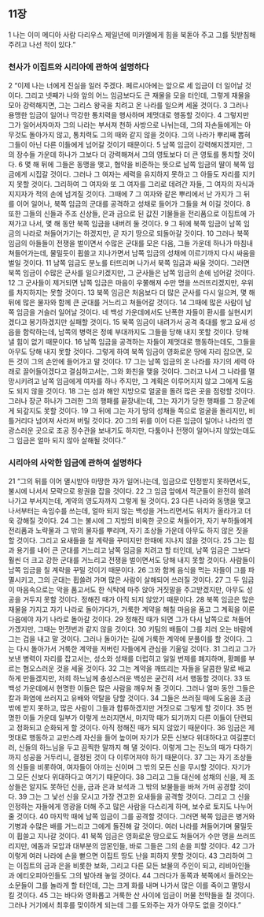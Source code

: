 ## 11장
1 나는 이미 메디아 사람 다리우스 제일년에 미카엘에게 힘을 북돋아 주고 그를 뒷받침해 주려고 나선 적이 있다.”
### 천사가 이집트와 시리아에 관하여 설명하다
2 “이제 나는 너에게 진실을 일러 주겠다. 페르시아에는 앞으로 세 임금이 더 일어날 것이다. 그리고 넷째가 나와 앞의 어느 임금보다도 큰 재물을 모을 터인데, 그렇게 재물을 모아 강력해지면, 그는 그리스 왕국을 치려고 온 나라를 일으켜 세울 것이다.
3 그러나 용맹한 임금이 일어나 막강한 통치력을 행사하며 제멋대로 행동할 것이다.
4 그렇지만 그가 일어서자마자 그의 나라는 부서져 천하 사방으로 나뉘는데, 그의 자손들에게는 아무것도 돌아가지 않고, 통치력도 그의 때와 같지 않을 것이다. 그의 나라가 뿌리째 뽑혀 그들이 아닌 다른 이들에게 넘어갈 것이기 때문이다.
5 남쪽 임금이 강력해지겠지만, 그의 장수들 가운데 하나가 그보다 더 강력해져서 그의 영토보다 더 큰 영토를 통치할 것이다.
6 몇 해 뒤에 그들은 동맹을 맺고, 협약을 비준하는 뜻으로 남쪽 임금의 딸이 북쪽 임금에게 시집갈 것이다. 그러나 그 여자는 세력을 유지하지 못하고 그 아들도 자리를 지키지 못할 것이다. 그리하여 그 여자와 또 그 여자를 그리로 데려간 자들, 그 여자의 자식과 지지자가 적의 손에 넘겨질 것이다. 그때에
7 그 여자와 같은 뿌리에서 난 가지가 그 뒤를 이어 일어나, 북쪽 임금의 군대를 공격하고 성채로 들어가 그들을 쳐 이길 것이다.
8 또한 그들의 신들과 주조 신상들, 은과 금으로 된 값진 기물들을 전리품으로 이집트에 가져가고 나서, 몇 해 동안 북쪽 임금을 내버려 둘 것이다.
9 그 뒤에 북쪽 임금이 남쪽 임금의 나라로 쳐들어가기는 하겠지만, 곧 자기 땅으로 되돌아갈 것이다.
10 그러나 북쪽 임금의 아들들이 전쟁을 벌이면서 수많은 군대를 모은 다음, 그들 가운데 하나가 마침내 쳐들어가는데, 물밀듯이 휩쓸고 지나가면서 남쪽 임금의 성채에 이르기까지 다시 싸움을 벌일 것이다.
11 남쪽 임금도 분노를 터뜨리며 나가서 북쪽 임금과 싸울 것이다. 그러면 북쪽 임금이 수많은 군사를 일으키겠지만, 그 군사들은 남쪽 임금의 손에 넘어갈 것이다.
12 그 군사들이 제거되면 남쪽 임금은 마음이 우쭐해져 수만 명을 쓰러뜨리겠지만, 우위를 차지하지는 못할 것이다.
13 북쪽 임금은 처음보다 더 많은 군사를 다시 일으켜, 몇 해 뒤에 많은 물자와 함께 큰 군대를 거느리고 쳐들어갈 것이다.
14 그때에 많은 사람이 남쪽 임금을 거슬러 일어날 것이다. 네 백성 가운데에서도 난폭한 자들이 환시를 실현시키겠다고 봉기하겠지만 실패할 것이다.
15 북쪽 임금이 내려가서 공격 축대를 쌓고 요새 성읍을 함락하는데, 남쪽의 병력은 정예 부대까지도 그들을 당해 내지 못할 것이다. 당해 낼 힘이 없기 때문이다.
16 남쪽 임금을 공격하는 자들이 제멋대로 행동하는데도, 그들을 아무도 당해 내지 못할 것이다. 그렇게 하여 북쪽 임금이 영화로운 땅에 자리 잡으면, 모든 것이 그의 손안에 들어가고 말 것이다.
17 그는 남쪽 임금의 온 나라를 자기의 세력 아래로 끌어들이겠다고 결심하고서는, 그와 화친을 맺을 것이다. 그러고 나서 그 나라를 멸망시키려고 남쪽 임금에게 여자를 하나 주지만, 그 계획은 이루어지지 않고 그에게 도움도 되지 않을 것이다.
18 그는 섬과 해안 지방으로 얼굴을 돌려 많은 곳을 점령할 것이다. 그러나 장군 하나가 그러한 그의 행패를 끝장내는데, 그는 자기가 당한 행패를 그 장군에게 되갚지도 못할 것이다.
19 그 뒤에 그는 자기 땅의 성채들 쪽으로 얼굴을 돌리지만, 비틀거리다 넘어져 사라져 버릴 것이다.
20 그의 뒤를 이어 다른 임금이 일어나 나라의 영광스러운 곳으로 조공 징수관을 보내기도 하지만, 다툼이나 전쟁이 일어나지 않았는데도 그 임금은 얼마 되지 않아 살해될 것이다.”
### 시리아의 사악한 임금에 관하여 설명하다
21 “그의 뒤를 이어 멸시받아 마땅한 자가 일어나는데, 임금으로 인정받지 못하면서도, 불시에 나서서 모략으로 왕권을 잡을 것이다.
22 그 임금 앞에서 적군들이 완전히 쓸려 나가고 부서지는데, 계약의 영도자까지 그렇게 될 것이다.
23 다른 나라와 동맹을 맺고 나서부터는 속임수를 쓰는데, 얼마 되지 않는 백성을 거느리면서도 위치가 올라가고 더욱 강해질 것이다.
24 그는 불시에 그 지방의 비옥한 곳으로 쳐들어가, 자기 부하들에게 전리품과 노략물과 그 밖의 물자를 뿌리며, 자기 조상들 가운데 아무도 하지 않은 짓을 할 것이다. 그리고 요새들을 칠 계략을 꾸미지만 한때에 지나지 않을 것이다.
25 그는 힘과 용기를 내어 큰 군대를 거느리고 남쪽 임금을 치려고 할 터인데, 남쪽 임금은 그보다 훨씬 더 크고 강한 군대를 거느리고 전쟁을 벌이면서도 당해 내지 못할 것이다. 사람들이 남쪽 임금을 칠 계략을 꾸밀 것이기 때문이다.
26 그와 함께 음식을 먹는 자들이 그를 파멸시키고, 그의 군대는 휩쓸려 가며 많은 사람이 살해되어 쓰러질 것이다.
27 그 두 임금이 마음속으로는 악을 품고서도 한 식탁에 마주 앉아 거짓말을 주고받겠지만, 아무도 성공을 거두지 못할 것이다. 정해진 때가 아직 되지 않았기 때문이다.
28 북쪽 임금은 많은 재물을 가지고 자기 나라로 돌아가다가, 거룩한 계약을 해칠 마음을 품고 그 계획을 이룬 다음에야 자기 나라로 돌아갈 것이다.
29 정해진 때가 되면 그가 다시 남쪽으로 쳐들어가겠지만, 그때는 먼젓번과 같지 않을 것이다.
30 키팀의 배들이 그를 치러 오는 바람에 그는 겁을 내고 말 것이다. 그러나 돌아가는 길에 거룩한 계약에 분풀이를 할 것이다. 그는 다시 돌아가서 거룩한 계약을 저버린 자들에게 관심을 기울일 것이다.
31 그리고 그가 보낸 병력이 자리를 잡고서는, 성소와 성채를 더럽히고 일일 번제를 폐지하며, 황폐를 부르는 혐오스러운 것을 세울 것이다.
32 그는 계약을 깨뜨리는 자들을 달콤한 말로 배교하게 만들겠지만, 저희 하느님께 충성스러운 백성은 굳건히 서서 행동할 것이다.
33 또 백성 가운데에서 현명한 이들은 많은 사람을 깨우쳐 줄 것이다. 그러나 얼마 동안 그들은 칼과 화염에 쓰러지고 유배와 약탈을 당할 것이다.
34 그들은 쓰러질 때에 도움을 조금밖에 받지 못하고, 많은 사람이 그들과 합류하겠지만 거짓으로 그렇게 할 것이다.
35 현명한 이들 가운데 일부가 이렇게 쓰러지면서, 마지막 때가 되기까지 다른 이들이 단련되고 정화되고 순화되게 할 것이다. 아직 정해진 때가 되지 않았기 때문이다.
36 임금은 제멋대로 행동하고 교만스레 자신을 들어 높이며 자기가 모든 신보다 위대하다고 여길뿐더러, 신들의 하느님을 두고 끔찍한 말까지 해 댈 것이다. 이렇게 그는 진노의 때가 다하기까지 성공을 거두리니, 결정된 것이 다 이루어져야 하기 때문이다.
37 그는 자기 조상들의 신들을 비롯하여, 여자들이 아끼는 신이며 그 밖의 모든 신을 무시할 것이다. 자기가 그 모든 신보다 위대하다고 여기기 때문이다.
38 그리고 그들 대신에 성채의 신을, 제 조상들은 알지도 못하던 신을, 금과 은과 보석과 그 밖의 보물들을 바쳐 가며 공경할 것이다.
39 그는 그 낯선 신을 모시고 가장 견고한 요새들을 공격할 것이다. 그리고 그 신을 인정하는 자들에게 영광을 더해 주고 많은 사람을 다스리게 하며, 보수로 토지도 나누어 줄 것이다.
40 마지막 때에 남쪽 임금이 그를 공격할 것이다. 그러면 북쪽 임금은 병거와 기병과 수많은 배를 거느리고 그에게 돌진해 갈 것이다. 여러 나라를 쳐들어가며 물밀듯이 휩쓸고 지나갈 것이다.
41 북쪽 임금은 영화로운 땅으로도 쳐들어가 수만 명을 쓰러뜨리지만, 에돔과 모압과 대부분의 암몬인들, 바로 그들은 그의 손을 피할 것이다.
42 그가 이렇게 여러 나라에 손을 뻗으면 이집트 땅도 난을 피하지 못할 것이다.
43 그리하여 그는 이집트의 금과 은을 비롯한 보화, 그리고 다른 모든 보물의 주인이 되고, 리비아인들과 에티오피아인들도 그의 발아래 놓일 것이다.
44 그러다가 동쪽과 북쪽에서 들려오는 소문들이 그를 놀라게 할 터인데, 그는 크게 화를 내며 나가서 많은 이를 죽이고 멸망시킬 것이다.
45 그는 바다와 영화롭고 거룩한 산 사이에 임금이 머물 천막들을 칠 것이다. 그러나 거기에서 최후를 맞이하게 되는데 그를 도와주는 자가 아무도 없을 것이다.”
